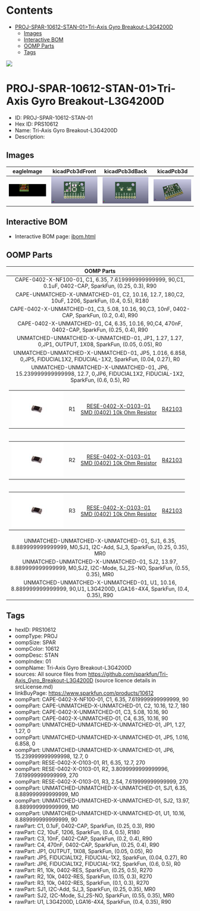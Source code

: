



Contents
========

* [PROJ-SPAR-10612-STAN-01>Tri-Axis Gyro Breakout-L3G4200D](#proj-spar-10612-stan-01tri-axis-gyro-breakout-l3g4200d)
	* [Images](#images)
	* [Interactive BOM](#interactive-bom)
	* [OOMP Parts](#oomp-parts)
	* [Tags](#tags)
  
![][im]
# PROJ-SPAR-10612-STAN-01>Tri-Axis Gyro Breakout-L3G4200D

- ID: PROJ-SPAR-10612-STAN-01
- Hex ID: PRS10612
- Name: Tri-Axis Gyro Breakout-L3G4200D
- Description: 

## Images
  
  

|eagleImage|kicadPcb3dFront|kicadPcb3dBack|kicadPcb3d|
| :---: | :---: | :---: | :---: |
|[![eagleImage](eagleImage_140.png)](eagleImage_600.png)|[![kicadPcb3dFront](kicadPcb3dFront_140.png)](kicadPcb3dFront_600.png)|[![kicadPcb3dBack](kicadPcb3dBack_140.png)](kicadPcb3dBack_600.png)|[![kicadPcb3d](kicadPcb3d_140.png)](kicadPcb3d_600.png)|

## Interactive BOM

- Interactive BOM page: [ibom.html](kicad/bom/ibom.html)

## OOMP Parts
  

|OOMP Parts|
| :---: |
|CAPE-0402-X-NF100-01, C1, 6.35, 7.619999999999999, 90,C1, 0.1uF, 0402-CAP, SparkFun, (0.25, 0.3), R90|
|CAPE-UNMATCHED-X-UNMATCHED-01, C2, 10.16, 12.7, 180,C2, 10uF, 1206, SparkFun, (0.4, 0.5), R180|
|CAPE-0402-X-UNMATCHED-01, C3, 5.08, 10.16, 90,C3, 10nF, 0402-CAP, SparkFun, (0.2, 0.4), R90|
|CAPE-0402-X-UNMATCHED-01, C4, 6.35, 10.16, 90,C4, 470nF, 0402-CAP, SparkFun, (0.25, 0.4), R90|
|UNMATCHED-UNMATCHED-X-UNMATCHED-01, JP1, 1.27, 1.27, 0,JP1, OUTPUT, 1X08, SparkFun, (0.05, 0.05), R0|
|UNMATCHED-UNMATCHED-X-UNMATCHED-01, JP5, 1.016, 6.858, 0,JP5, FIDUCIAL1X2, FIDUCIAL-1X2, SparkFun, (0.04, 0.27), R0|
|UNMATCHED-UNMATCHED-X-UNMATCHED-01, JP6, 15.239999999999998, 12.7, 0,JP6, FIDUCIAL1X2, FIDUCIAL-1X2, SparkFun, (0.6, 0.5), R0|
|<table><tr><td>![RESE-0402-X-O103-01](https://raw.githubusercontent.com/oomlout/oomlout_OOMP_parts/main/RESE-0402-X-O103-01/image_140.jpg)</td><td> R1</td><td>[RESE-0402-X-O103-01<br>SMD (0402) 10k Ohm Resistor](https://github.com/oomlout/oomlout_OOMP_parts/tree/main/RESE-0402-X-O103-01/)</td><td>[R42103](https://github.com/oomlout/oomlout_OOMP_parts/tree/main/RESE-0402-X-O103-01/)</td></tr></table>|
|<table><tr><td>![RESE-0402-X-O103-01](https://raw.githubusercontent.com/oomlout/oomlout_OOMP_parts/main/RESE-0402-X-O103-01/image_140.jpg)</td><td> R2</td><td>[RESE-0402-X-O103-01<br>SMD (0402) 10k Ohm Resistor](https://github.com/oomlout/oomlout_OOMP_parts/tree/main/RESE-0402-X-O103-01/)</td><td>[R42103](https://github.com/oomlout/oomlout_OOMP_parts/tree/main/RESE-0402-X-O103-01/)</td></tr></table>|
|<table><tr><td>![RESE-0402-X-O103-01](https://raw.githubusercontent.com/oomlout/oomlout_OOMP_parts/main/RESE-0402-X-O103-01/image_140.jpg)</td><td> R3</td><td>[RESE-0402-X-O103-01<br>SMD (0402) 10k Ohm Resistor](https://github.com/oomlout/oomlout_OOMP_parts/tree/main/RESE-0402-X-O103-01/)</td><td>[R42103](https://github.com/oomlout/oomlout_OOMP_parts/tree/main/RESE-0402-X-O103-01/)</td></tr></table>|
|UNMATCHED-UNMATCHED-X-UNMATCHED-01, SJ1, 6.35, 8.889999999999999, M0,SJ1, I2C-Add, SJ_3, SparkFun, (0.25, 0.35), MR0|
|UNMATCHED-UNMATCHED-X-UNMATCHED-01, SJ2, 13.97, 8.889999999999999, M0,SJ2, I2C-Mode, SJ_2S-NO, SparkFun, (0.55, 0.35), MR0|
|UNMATCHED-UNMATCHED-X-UNMATCHED-01, U1, 10.16, 8.889999999999999, 90,U1, L3G4200D, LGA16-4X4, SparkFun, (0.4, 0.35), R90|

## Tags

- hexID: PRS10612
- oompType: PROJ
- oompSize: SPAR
- oompColor: 10612
- oompDesc: STAN
- oompIndex: 01
- oompName: Tri-Axis Gyro Breakout-L3G4200D
- sources: All source files from https://github.com/sparkfun/Tri-Axis_Gyro_Breakout-L3G4200D (source licence details in srcLicense.md)
- linkBuyPage: https://www.sparkfun.com/products/10612
- oompPart: CAPE-0402-X-NF100-01, C1, 6.35, 7.619999999999999, 90
- oompPart: CAPE-UNMATCHED-X-UNMATCHED-01, C2, 10.16, 12.7, 180
- oompPart: CAPE-0402-X-UNMATCHED-01, C3, 5.08, 10.16, 90
- oompPart: CAPE-0402-X-UNMATCHED-01, C4, 6.35, 10.16, 90
- oompPart: UNMATCHED-UNMATCHED-X-UNMATCHED-01, JP1, 1.27, 1.27, 0
- oompPart: UNMATCHED-UNMATCHED-X-UNMATCHED-01, JP5, 1.016, 6.858, 0
- oompPart: UNMATCHED-UNMATCHED-X-UNMATCHED-01, JP6, 15.239999999999998, 12.7, 0
- oompPart: RESE-0402-X-O103-01, R1, 6.35, 12.7, 270
- oompPart: RESE-0402-X-O103-01, R2, 3.8099999999999996, 7.619999999999999, 270
- oompPart: RESE-0402-X-O103-01, R3, 2.54, 7.619999999999999, 270
- oompPart: UNMATCHED-UNMATCHED-X-UNMATCHED-01, SJ1, 6.35, 8.889999999999999, M0
- oompPart: UNMATCHED-UNMATCHED-X-UNMATCHED-01, SJ2, 13.97, 8.889999999999999, M0
- oompPart: UNMATCHED-UNMATCHED-X-UNMATCHED-01, U1, 10.16, 8.889999999999999, 90
- rawPart: C1, 0.1uF, 0402-CAP, SparkFun, (0.25, 0.3), R90
- rawPart: C2, 10uF, 1206, SparkFun, (0.4, 0.5), R180
- rawPart: C3, 10nF, 0402-CAP, SparkFun, (0.2, 0.4), R90
- rawPart: C4, 470nF, 0402-CAP, SparkFun, (0.25, 0.4), R90
- rawPart: JP1, OUTPUT, 1X08, SparkFun, (0.05, 0.05), R0
- rawPart: JP5, FIDUCIAL1X2, FIDUCIAL-1X2, SparkFun, (0.04, 0.27), R0
- rawPart: JP6, FIDUCIAL1X2, FIDUCIAL-1X2, SparkFun, (0.6, 0.5), R0
- rawPart: R1, 10k, 0402-RES, SparkFun, (0.25, 0.5), R270
- rawPart: R2, 10k, 0402-RES, SparkFun, (0.15, 0.3), R270
- rawPart: R3, 10k, 0402-RES, SparkFun, (0.1, 0.3), R270
- rawPart: SJ1, I2C-Add, SJ_3, SparkFun, (0.25, 0.35), MR0
- rawPart: SJ2, I2C-Mode, SJ_2S-NO, SparkFun, (0.55, 0.35), MR0
- rawPart: U1, L3G4200D, LGA16-4X4, SparkFun, (0.4, 0.35), R90



[im]: kicadPcb3d_450.png
